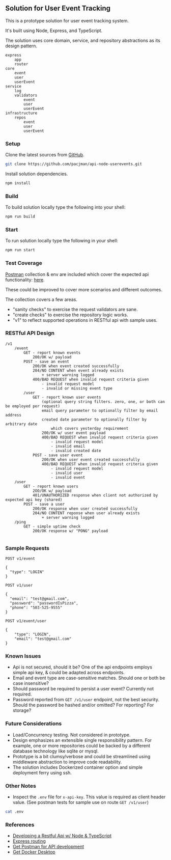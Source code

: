 ## Solution for User Event Tracking

This is a prototype solution for user event tracking system. 

It's built using Node, Express, and TypeScript. 

The solution uses core domain, service, and repository abstractions as its design pattern.

```
express
    app
    router
core
    event
    user
    userEvent
service
    log
    validators
        event
        user
        userEvent
infrastructure
    repos
        event
        user
        userEvent
```

### Setup

Clone the latest sources from [GitHub](https://github.com/).

``` bash
git clone https://github.com/pacjman/api-node-userevents.git
```

Install solution dependencies.
``` bash
npm install
```
### Build 

To build solution locally type the following into your shell:

``` bash
npm run build
```
### Start

To run solution locally type the following in your shell:

``` bash
npm run start
```

### Test Coverage

[Postman](https://www.getpostman.com/) collection & env are included which cover the expected api functionality: [here](https://github.com/pacjman/api-node-userevents/tree/master/tests/postman).

These could be improved to cover more scenarios and different outcomes.

The collection covers a few areas.

* "sanity checks" to exercise the request validators are sane. 
* "create checks" to exercise the repository logic works.
* "v1" to reflect supported operations in RESTful api with sample uses.

### RESTful API Design

```
/v1
    /event
        GET - report known events
            200/OK w/ payload
        POST - save an event
            200/OK when event created successfully
            204/NO CONTENT when event already exists
                + server warning logged
            400/BAD REQUEST when invalid request criteria given
                - invalid request model
                - invalid or missing event type
        /user
            GET - report known user events
                (optional query string filters. zero, one, or both can be employed per request)
                email query parameter to optionally filter by email address
                created date parameter to optionally filter by arbitrary date
                    which covers yesterday requirement
                200/OK w/ user event payload
                400/BAD REQUEST when invalid request criteria given
                    - invalid request model
                    - invalid email
                    - invalid created date
            POST - save user event
                200/OK when user event created successfully
                400/BAD REQUEST when invalid request criteria given
                    - invalid request model
                    - invalid user
                    - invalid event
    /user
        GET - report known users
            2OO/OK w/ payload
            401/UNAUTHORIZED response when client not authorized by expected api key (shared)
        POST - save a user
            200/OK response when user created successfully
            204/NO CONTENT reponse when user already exists
                + server warning logged
    /ping
        GET - simple uptime check
            200/OK response w/ "PONG" payload
            
```

### Sample Requests

`POST v1/event`
```
{
  "type": "LOGIN"
}
```

`POST v1/user`
```
{
  "email": "test@gmail.com",
  "password": "passwordIsPizza",
  "phone": "503-525-9555"
}
```

`POST v1/event/user`
```
{
    "type": "LOGIN",
    "email": "test@gmail.com"
}
```

### Known Issues

* Api is not secured, should it be? One of the api endpoints employs simple api key, & could be adapted across endpoints.
* Email and event type are case-sensitive matches. Should one or both be case insensitive?
* Should password be required to persist a user event? Currently not required.
* Password reported from `GET /v1/user` endpoint, not the best security. Should the password be hashed and/or omitted? For reporting? For storage?

### Future Considerations

* Load/Concurrency testing. Not considered in prototype.
* Design emphasizes an extensible single responsibility pattern. For example, one or more repositories could be backed by a different database technology like sqlite or mysql.
* Prototype is a bit clumsy/verbose and could be streamlined using middleware abstraction to improve code readability.
* The solution includes Dockerized container option and simple deployment ferry using ssh.

### Other Notes

* Inspect the `.env` file for `x-api-key`. This value is required as client header value. (See postman tests for sample use on route `GET /v1/user`)

``` bash
cat .env
```
### References

* [Developing a Restful Api w/ Node & TypeScript](https://mherman.org/blog/2016/11/05/developing-a-restful-api-with-node-and-typescript/)
* [Express routing](https://expressjs.com/en/guide/routing.html)
* [Get Postman for API development](https://www.getpostman.com/apps)
* [Get Docker Desktop](https://www.docker.com/products/docker-desktop)
